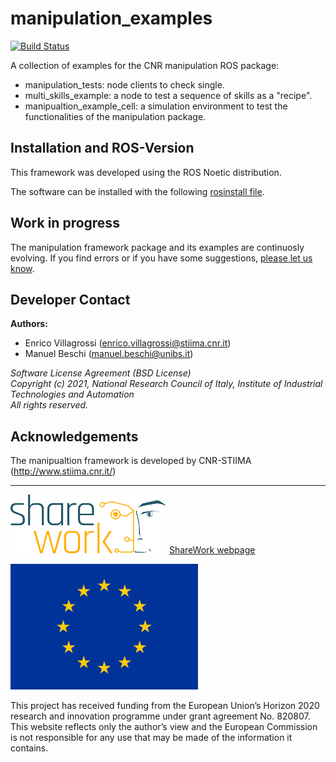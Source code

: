 # manipulation_examples #

[![Build Status](https://travis-ci.com/JRL-CARI-CNR-UNIBS/manipulation_examples.svg?branch=master)](https://travis-ci.com/JRL-CARI-CNR-UNIBS/manipulation_examples)


A collection of examples for the CNR manipulation ROS package:

- manipulation_tests: node clients to check single. 
- multi_skills_example: a node to test a sequence of skills as a "recipe". 
- manipualtion_example_cell: a simulation environment to test the functionalities of the manipulation package.


## Installation and ROS-Version 
This framework was developed using the ROS Noetic distribution. 

The software can be installed with the following [rosinstall file](manipulation_examples.rosinstall). 


## Work in progress
The manipulation framework package and its examples are continuosly evolving. If you find errors or if you have some suggestions, [please let us know](https://github.com/JRL-CARI-CNR-UNIBS/manipulation_examples/issues).

## Developer Contact
**Authors:**   
- Enrico Villagrossi (enrico.villagrossi@stiima.cnr.it)  
- Manuel Beschi (manuel.beschi@unibs.it)  

 
_Software License Agreement (BSD License)_    
_Copyright (c) 2021, National Research Council of Italy, Institute of Industrial Technologies and Automation_    
_All rights reserved._


## Acknowledgements
The manipualtion framework is developed by CNR-STIIMA (http://www.stiima.cnr.it/)

***

![EC-H2020](documentation/Sharework.png) [ShareWork webpage](https://sharework-project.eu/)

![EC-H2020](documentation/flag_yellow.jpg)

This project has received funding from the European Union’s Horizon 2020 research and innovation programme under grant agreement No. 820807.
This website reflects only the author’s view and the European Commission is not responsible for any use that may be made of the information it contains.

